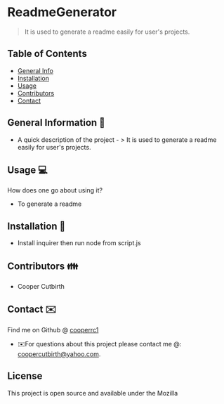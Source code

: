 


    
# ReadmeGenerator
> It is used to generate a readme easily for user's projects.


## Table of Contents
* [General Info](#general-information)
* [Installation](#installation)
* [Usage](#usage)
* [Contributors](#contributors)
* [Contact](#contact)
<!-- * [License](#license) -->


## General Information 📃
- A quick description of the project - > It is used to generate a readme easily for user's projects.


## Usage  💻 
How does one go about using it?
* To generate a readme


## Installation 💾
* Install inquirer then run node from script.js


## Contributors 👪
* Cooper Cutbirth


## Contact ✉️
Find me on Github @ [cooperrc1](http://github.com/cooperrc1)
* ✉️For questions about this project please contact me @: coopercutbirth@yahoo.com.



 ## License
This project is open source and available under the Mozilla


    